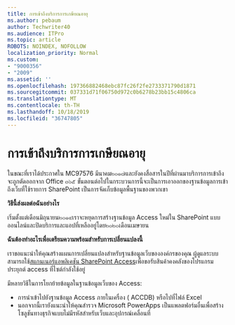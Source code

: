 ```yaml
---
title: การเข้าถึงบริการการเกษียณอายุ
ms.author: pebaum
author: Techwriter40
ms.audience: ITPro
ms.topic: article
ROBOTS: NOINDEX, NOFOLLOW
localization_priority: Normal
ms.custom:
- "9000356"
- "2009"
ms.assetid: ''
ms.openlocfilehash: 197366882468ebc87fc26f2fe2733371790d1871
ms.sourcegitcommit: 037331d71f06750d972c0b6278b23bb15c4806ca
ms.translationtype: MT
ms.contentlocale: th-TH
ms.lasthandoff: 10/18/2019
ms.locfileid: "36747805"
---
```

# <a name="access-services-retirement"></a>การเข้าถึงบริการการเกษียณอายุ

ในขณะที่เราได้ประกาศใน MC97576 มีนาคม๒๐๑๗และยังคงสื่อสารในปีที่ผ่านมาบริการการเข้าถึงจะถูกตัดออกจาก Office ๓๖๕ ขั้นตอนต่อไปในกระบวนการนี้จะเป็นการเอาออกของฐานข้อมูลการเข้าถึงเว็บที่ใช้รายการ SharePoint เป็นการจัดเก็บข้อมูลพื้นฐานของพวกเขา

**วิธีนี้ส่งผลต่อฉันอย่างไร**

เริ่มตั้งแต่เดือนมิถุนายน๒๐๑๙เราจะหยุดการสร้างฐานข้อมูล Access ใหม่ใน SharePoint แบบออนไลน์และปิดบริการและแอปที่เหลืออยู่โดย๒๐๒๐เดือนเมษายน

**ฉันต้องทำอะไรเพื่อเตรียมความพร้อมสำหรับการเปลี่ยนแปลงนี้**

เราขอแนะนำให้คุณสร้างแผนการเปลี่ยนแปลงสำหรับฐานข้อมูลเว็บขององค์กรของคุณ ผู้ดูแลระบบสามารถใช้[สแกนเนอร์แอพลิเคชัน SharePoint Access](https://github.com/SharePoint/PnP-Tools/tree/master/Solutions/SharePoint.AccessApp.Scanner)เพื่อขอรับสินค้าคงคลังของโปรแกรมประยุกต์ access ที่ไซต์กำลังใช้อยู่

มีหลายวิธีในการโยกย้ายข้อมูลในฐานข้อมูลเว็บของ Access:

- การนำเข้าไปยังฐานข้อมูล Access ภายในเครื่อง ( ACCDB) หรือไปที่ไฟล์ Excel
- นอกจากนี้เรายังแนะนำให้คุณสำรวจ Microsoft PowerApps เป็นแพลตฟอร์มอื่นเพื่อสร้างโซลูชันทางธุรกิจแบบไม่มีรหัสสำหรับเว็บและอุปกรณ์เคลื่อนที่